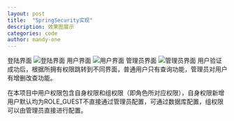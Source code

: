 ```yaml
---
layout: post
title:  "SpringSecurity实现"
description: 效果图展示
categories: code
author: mandy-one
---
```

登陆界面
![登陆界面]({{site.baseurl}}/images/login.jpg)
用户界面
![用户界面]({{site.baseurl}}/images/user.jpg)
管理员界面
![管理员界面]({{site.baseurl}}/images/admin.jpg)
用户验证成功后，根据所拥有权限跳转到不同界面，普通用户只有查询功能，管理员对用户有增删改查功能。<br>

在本项目中用户权限包含自身权限和组权限（即角色所对应权限），自身权限新增用户默认均为ROLE_GUEST不直接通过管理员配置，可通过数据库配置，组权限可以由管理员直接进行配置。
